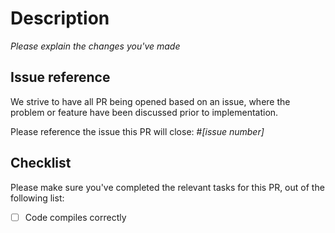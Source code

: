 # Description

_Please explain the changes you've made_

## Issue reference

We strive to have all PR being opened based on an issue, where the problem or feature have been discussed prior to implementation.

Please reference the issue this PR will close: #_[issue number]_

## Checklist

Please make sure you've completed the relevant tasks for this PR, out of the following list:

* [ ] Code compiles correctly
